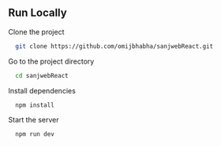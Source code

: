 ## Run Locally

Clone the project

```bash
  git clone https://github.com/omijbhabha/sanjwebReact.git
```

Go to the project directory

```bash
  cd sanjwebReact
```

Install dependencies

```bash
  npm install
```

Start the server

```bash
  npm run dev
```
